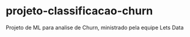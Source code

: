 # projeto-classificacao-churn
 Projeto de ML para analise de Churn, ministrado pela equipe Lets Data
